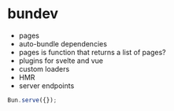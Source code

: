 # bundev

* pages
* auto-bundle dependencies
* pages is function that returns a list of pages?
* plugins for svelte and vue
* custom loaders
* HMR
* server endpoints

```ts
Bun.serve({});
```
